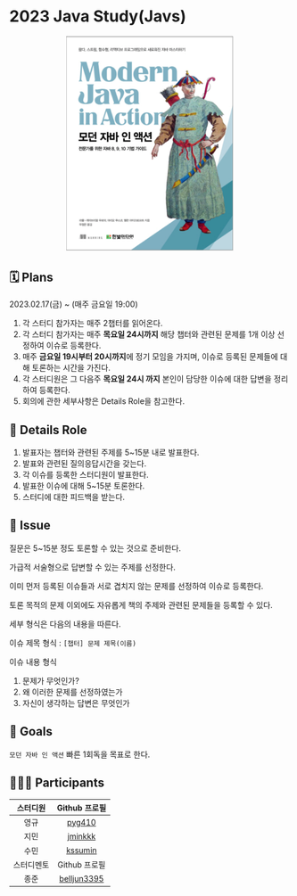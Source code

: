 # 2023 Java Study(Javs)

<div align="center">
  <img src="./modern-java-in-action-book-cover.png" alt="Modern Java in Action Book Cover" width="300">
</div>

## 🗓 Plans

2023.02.17(금) ~ (매주 금요일 19:00)

1. 각 스터디 참가자는 매주 2챕터를 읽어온다.
2. 각 스터디 참가자는 매주 **목요일 24시까지** 해당 챕터와 관련된 문제를 1개 이상 선정하여 이슈로 등록한다.
3. 매주 **금요일 19시부터 20시까지**에 정기 모임을 가지며, 이슈로 등록된 문제들에 대해 토론하는 시간을 가진다.
4. 각 스터디원은 그 다음주 **목요일 24시 까지** 본인이 담당한 이슈에 대한 답변을 정리하여 등록한다.
5. 회의에 관한 세부사항은 Details Role을 참고한다.

## 🤝 Details Role

1. 발표자는 챕터와 관련된 주제를 5~15분 내로 발표한다.
2. 발표와 관련된 질의응답시간을 갖는다.
3. 각 이슈를 등록한 스터디원이 발표한다.
4. 발표한 이슈에 대해 5~15분 토론한다.
5. 스터디에 대한 피드백을 받는다.

## 📌 Issue

질문은 5~15분 정도 토론할 수 있는 것으로 준비한다.

가급적 서술형으로 답변할 수 있는 주제를 선정한다.

이미 먼저 등록된 이슈들과 서로 겹치지 않는 문제를 선정하여 이슈로 등록한다.

토론 목적의 문제 이외에도 자유롭게 책의 주제와 관련된 문제들을 등록할 수 있다.

세부 형식은 다음의 내용을 따른다.

이슈 제목 형식 : `[챕터] 문제 제목(이름)`

이슈 내용 형식
1. 문제가 무엇인가?
2. 왜 이러한 문제를 선정하였는가
3. 자신이 생각하는 답변은 무엇인가

## 🚀 Goals

`모던 자바 인 액션` 빠른 1회독을 목표로 한다.

## 🙋🏻‍♂️ Participants

| 스터디원 |                  Github 프로필                  |
| :------: | :---------------------------------------------: |
|  영규  |   [pyg410](https://github.com/pyg410)   |
|    지민    |     [jminkkk](https://github.com/jminkkk)     |
|   수민   |      [kssumin](https://github.com/kssumin)      |
| 스터디멘토 |                  Github 프로필                  |
|   종준   | [belljun3395](https://github.com/belljun3395) |
